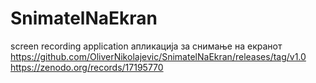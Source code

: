 # SnimatelNaEkran
screen recording application
апликација за снимање на екранот
https://github.com/OliverNikolajevic/SnimatelNaEkran/releases/tag/v1.0
https://zenodo.org/records/17195770
